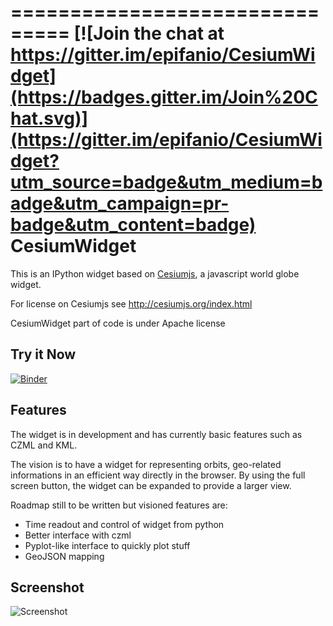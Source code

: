 ===============================
[![Join the chat at https://gitter.im/epifanio/CesiumWidget](https://badges.gitter.im/Join%20Chat.svg)](https://gitter.im/epifanio/CesiumWidget?utm_source=badge&utm_medium=badge&utm_campaign=pr-badge&utm_content=badge)
CesiumWidget
===============================
This is an IPython widget based on [Cesiumjs](http://cesiumjs.org/), a javascript
world globe widget.

For license on Cesiumjs see http://cesiumjs.org/index.html

CesiumWidget part of code is under Apache license

Try it Now
----------
[![Binder](http://mybinder.org/badge.svg)](http://mybinder.org/repo/OSGeo-live/CesiumWidget)

Features
--------
The widget is in development and has currently basic features such as CZML and KML.

The vision is to have a widget for representing orbits,
geo-related informations in an efficient way directly in the browser. By using the full
screen button, the widget can be expanded to provide a larger view.

Roadmap still to be written but visioned features are:
* Time readout and control of widget from python
* Better interface with czml
* Pyplot-like interface to quickly plot stuff
* GeoJSON mapping


Screenshot
----------
![Screenshot](screenshot.jpg)
